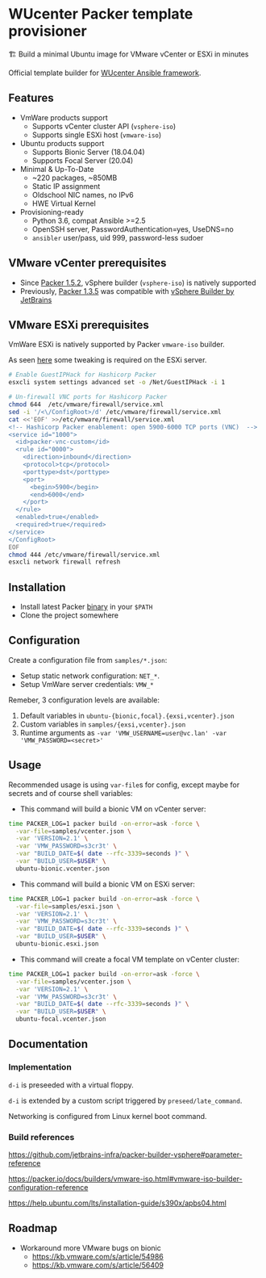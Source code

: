 # WUcenter Packer template provisioner

:building_construction: Build a minimal Ubuntu image for VMware vCenter or ESXi in minutes

Official template builder for [WUcenter Ansible framework](https://github.com/wucenter/wucenter-ansible).

## Features

- VmWare products support
    + Supports vCenter cluster API (`vsphere-iso`)
    + Supports single ESXi host (`vmware-iso`)
- Ubuntu products support
    + Supports Bionic Server (18.04.04)
    + Supports Focal Server (20.04)
- Minimal & Up-To-Date
    + ~220 packages, ~850MB
    + Static IP assignment
    + Oldschool NIC names, no IPv6
    + HWE Virtual Kernel
- Provisioning-ready
    + Python 3.6, compat Ansible >=2.5
    + OpenSSH server, PasswordAuthentication=yes, UseDNS=no
    + `ansibler` user/pass, uid 999, password-less sudoer

## VMware vCenter prerequisites

- Since [Packer 1.5.2](https://releases.hashicorp.com/packer/1.5.2/), vSphere builder (`vsphere-iso`) is natively supported
- Previously, [Packer 1.3.5](https://releases.hashicorp.com/packer/1.3.5/) was compatible with [vSphere Builder by JetBrains](https://github.com/jetbrains-infra/packer-builder-vsphere)

## VMware ESXi prerequisites

VmWare ESXi is natively supported by Packer `vmware-iso` builder.

As seen [here](https://web.archive.org/web/20200206152031/https://blog.ukotic.net/2019/03/05/configuring-esxi-prerequisites-for-packer/) some tweaking is required on the ESXi server.

~~~ bash
# Enable GuestIPHack for Hashicorp Packer
esxcli system settings advanced set -o /Net/GuestIPHack -i 1

# Un-firewall VNC ports for Hashicorp Packer
chmod 644  /etc/vmware/firewall/service.xml
sed -i '/<\/ConfigRoot>/d' /etc/vmware/firewall/service.xml
cat <<'EOF' >>/etc/vmware/firewall/service.xml
<!-- Hashicorp Packer enablement: open 5900-6000 TCP ports (VNC)  -->
<service id="1000">
  <id>packer-vnc-custom</id>
  <rule id="0000">
    <direction>inbound</direction>
    <protocol>tcp</protocol>
    <porttype>dst</porttype>
    <port>
      <begin>5900</begin>
      <end>6000</end>
    </port>
  </rule>
  <enabled>true</enabled>
  <required>true</required>
</service>
</ConfigRoot>
EOF
chmod 444 /etc/vmware/firewall/service.xml
esxcli network firewall refresh
~~~

## Installation

- Install latest Packer [binary](https://releases.hashicorp.com/packer/) in your `$PATH`
- Clone the project somewhere

## Configuration

Create a configuration file from `samples/*.json`:
- Setup static network configuration: `NET_*`.
- Setup VmWare server credentials: `VMW_*`

Remeber, 3 configuration levels are available:
1. Default variables in `ubuntu-{bionic,focal}.{exsi,vcenter}.json`
2. Custom variables in `samples/{exsi,vcenter}.json`
3. Runtime arguments as `-var 'VMW_USERNAME=user@vc.lan' -var 'VMW_PASSWORD=<secret>'`

## Usage

Recommended usage is using `var-file`s for config, except maybe for secrets and of course shell variables:

- This command will build a bionic VM on vCenter server:

~~~ bash
time PACKER_LOG=1 packer build -on-error=ask -force \
  -var-file=samples/vcenter.json \
  -var 'VERSION=2.1' \
  -var 'VMW_PASSWORD=s3cr3t' \
  -var "BUILD_DATE=$( date --rfc-3339=seconds )" \
  -var "BUILD_USER=$USER" \
  ubuntu-bionic.vcenter.json
~~~

- This command will build a bionic VM on ESXi server:

~~~ bash
time PACKER_LOG=1 packer build -on-error=ask -force \
  -var-file=samples/esxi.json \
  -var 'VERSION=2.1' \
  -var 'VMW_PASSWORD=s3cr3t' \
  -var "BUILD_DATE=$( date --rfc-3339=seconds )" \
  -var "BUILD_USER=$USER" \
  ubuntu-bionic.esxi.json
~~~

- This command will create a focal VM template on vCenter cluster:

~~~ bash
time PACKER_LOG=1 packer build -on-error=ask -force \
  -var-file=samples/vcenter.json \
  -var 'VERSION=2.1' \
  -var 'VMW_PASSWORD=s3cr3t' \
  -var "BUILD_DATE=$( date --rfc-3339=seconds )" \
  -var "BUILD_USER=$USER" \
  ubuntu-focal.vcenter.json
~~~

## Documentation

### Implementation

`d-i` is preseeded with a virtual floppy.

`d-i` is extended by a custom script triggered by `preseed/late_command`.

Networking is configured from Linux kernel boot command.

### Build references

<https://github.com/jetbrains-infra/packer-builder-vsphere#parameter-reference>

<https://packer.io/docs/builders/vmware-iso.html#vmware-iso-builder-configuration-reference>

<https://help.ubuntu.com/lts/installation-guide/s390x/apbs04.html>

## Roadmap

- Workaround more VMware bugs on bionic
  + <https://kb.vmware.com/s/article/54986>
  + <https://kb.vmware.com/s/article/56409>
  